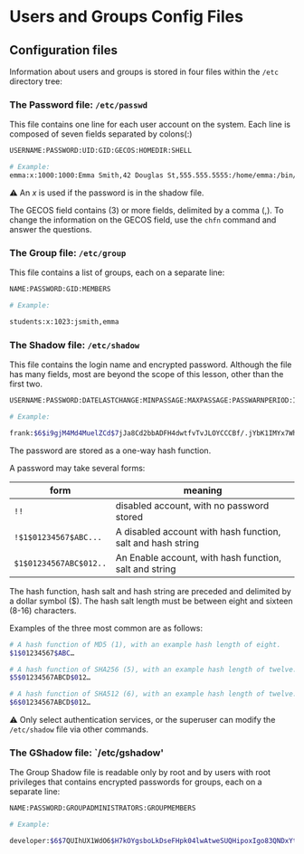 # Users and Groups Config Files

## Configuration files

Information about users and groups is stored in four files within the `/etc` directory tree:

### The Password file: `/etc/passwd`

This file contains one line for each user account on the system.
Each line is composed of seven fields separated by colons(:)

```sh
USERNAME:PASSWORD:UID:GID:GECOS:HOMEDIR:SHELL

# Example:
emma:x:1000:1000:Emma Smith,42 Douglas St,555.555.5555:/home/emma:/bin/bash
```

⚠ An *x* is used if the password is in the shadow file.

The GECOS field contains (3) or more fields, delimited by a comma (,). To change the information on the GECOS field, use the `chfn` command and answer the questions.

### The Group file: `/etc/group`

This file contains a list of groups, each on a separate line:

```sh
NAME:PASSWORD:GID:MEMBERS

# Example:

students:x:1023:jsmith,emma
```

### The Shadow file: `/etc/shadow`

This file contains the login name and encrypted password. Although the file has many fields, most are beyond the scope of this lesson, other than the first two.

```sh
USERNAME:PASSWORD:DATELASTCHANGE:MINPASSAGE:MAXPASSAGE:PASSWARNPERIOD:INACTIVE:ACCOUNTEXPIRATIONDATE:RESERVED
```

```sh
# Example:

frank:$6$i9gjM4Md4MuelZCd$7jJa8Cd2bbADFH4dwtfvTvJLOYCCCBf/.jYbK1IMYx7Wh4fErXcc2xQVU2N1gb97yIYaiqH.jjJammzof2Jfr/:18029:0:99999:7:::
```

The password are stored as a one-way hash function.

A password may take several forms:

| form                   | meaning                                                     |
|------------------------|-------------------------------------------------------------|
| `!!`                   | disabled account, with no password stored                   |
| `!$1$01234567$ABC...`  | A disabled account with hash function, salt and hash string |
| `$1$01234567ABC$012..` | An Enable account, with hash function, salt and string      |

The hash function, hash salt and hash string are preceded and delimited by a dollar symbol ($). The hash salt length must be between eight and sixteen (8-16) characters.

Examples of the three most common are as follows:

```sh
# A hash function of MD5 (1), with an example hash length of eight.
$1$01234567$ABC…
```

```sh
# A hash function of SHA256 (5), with an example hash length of twelve.
$5$01234567ABCD$012…
```

```sh
# A hash function of SHA512 (6), with an example hash length of twelve.
$6$01234567ABCD$012…
```

⚠ Only select authentication services, or the superuser can modify the `/etc/shadow` file via other commands.

### The GShadow file: `/etc/gshadow'

The Group Shadow file is readable only by root and by users with root privileges that contains encrypted passwords for groups, each on a separate line:

```sh
NAME:PASSWORD:GROUPADMINISTRATORS:GROUPMEMBERS
```

```sh
# Example:

developer:$6$7QUIhUX1WdO6$H7kOYgsboLkDseFHpk04lwAtweSUQHipoxIgo83QNDxYtYwgmZTCU0qSCuCkErmyR263rvHiLctZVDR7Ya9Ai1::
```
